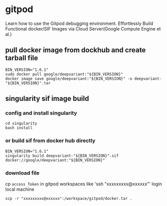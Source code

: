 # gitpod
Learn how to use the Gitpod debugging environment.
Effortlessly Build Functional docker/SIF Images via Cloud Server(Google Compute Engine et al.)

## pull docker image from dockhub  and create tarball file 

```shell
BIN_VERSION="1.6.1"
sudo docker pull google/deepvariant:"${BIN_VERSION}"
docker image save google/deepvariant:"${BIN_VERSION}" -o deepvariant-"${BIN_VERSION}".tar
```

## singularity sif image build

### config and install singularity
```shell
cd singularity
bash install 
```

### or build sif from docker hub directly
```shell
BIN_VERSION="1.6.1"
singularity build deepvariant-"${BIN_VERSION}".sif docker://google/deepvariant:"${BIN_VERSION}"
```


### download file 
cp `access Token` in gitpod workspaces like 'ssh "xxxxxxxxx@xxxxxx"'
login local machine 
```shell
scp -r "xxxxxxxxx@xxxxxx":/workspace/gitpod/docker.tar .
```